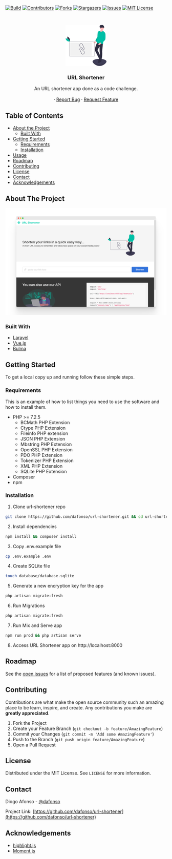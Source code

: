 <!-- PROJECT SHIELDS -->
[![Build][build-shield]][build-url]
[![Contributors][contributors-shield]][contributors-url]
[![Forks][forks-shield]][forks-url]
[![Stargazers][stars-shield]][stars-url]
[![Issues][issues-shield]][issues-url]
[![MIT License][license-shield]][license-url]
<!-- PROJECT LOGO -->
<br />
<p align="center">
  <a href="https://github.com/dafonso/url-shortner">
    <img src="public/img/undraw_link_shortener_mvf6.svg" alt="Logo" width="128" height="128">
  </a>

  <h3 align="center">URL Shortener</h3>

  <p align="center">
    An URL shortener app done as a code challenge. 
    <br />
    <br />
    ·
    <a href="//github.com/dafonso/url-shortener/issues">Report Bug</a>
    ·
    <a href="//github.com/dafonso/url-shortener/issues">Request Feature</a>
  </p>
</p>



<!-- TABLE OF CONTENTS -->
## Table of Contents

* [About the Project](#about-the-project)
  * [Built With](#built-with)
* [Getting Started](#getting-started)
  * [Requirements](#requirements)
  * [Installation](#installation)
* [Usage](#usage)
* [Roadmap](#roadmap)
* [Contributing](#contributing)
* [License](#license)
* [Contact](#contact)
* [Acknowledgements](#acknowledgements)



<!-- ABOUT THE PROJECT -->
## About The Project

[![URL Shortener Screen Shot][product-screenshot]](https://example.com)

### Built With

* [Laravel](https://laravel.com/)
* [Vue.js](https://vuejs.org/)
* [Bulma](https://bulma.io/)



<!-- GETTING STARTED -->
## Getting Started

To get a local copy up and running follow these simple steps.

### Requirements

This is an example of how to list things you need to use the software and how to install them.
* PHP >= 7.2.5
   * BCMath PHP Extension
   * Ctype PHP Extension
   * Fileinfo PHP extension
   * JSON PHP Extension
   * Mbstring PHP Extension
   * OpenSSL PHP Extension
   * PDO PHP Extension
   * Tokenizer PHP Extension
   * XML PHP Extension
   * SQLite PHP Extension
* Composer
* npm

### Installation
 
1. Clone url-shortener repo
```sh
git clone https://github.com/dafonso/url-shortener.git && cd url-shortener
```
2. Install dependencies
```sh
npm install && composer install
```
3. Copy .env.example file
```sh
cp .env.example .env
```
4. Create SQLite file
```sh
touch database/database.sqlite
```
5. Generate a new encryption key for the app
```sh
php artisan migrate:fresh
```
6. Run Migrations
```sh
php artisan migrate:fresh
```
7. Run Mix and Serve app
```sh
npm run prod && php artisan serve
```
8. Access URL Shortener app on http://localhost:8000

<!-- ROADMAP -->
## Roadmap

See the [open issues](https://github.com/dafonso/url-shortener/issues) for a list of proposed features (and known issues).



<!-- CONTRIBUTING -->
## Contributing

Contributions are what make the open source community such an amazing place to be learn, inspire, and create. Any contributions you make are **greatly appreciated**.

1. Fork the Project
2. Create your Feature Branch (`git checkout -b feature/AmazingFeature`)
3. Commit your Changes (`git commit -m 'Add some AmazingFeature'`)
4. Push to the Branch (`git push origin feature/AmazingFeature`)
5. Open a Pull Request

<!-- LICENSE -->
## License

Distributed under the MIT License. See `LICENSE` for more information.


<!-- CONTACT -->
## Contact

Diogo Afonso - [@dafonso](https://twitter.com/dafonso) 

Project Link: [https://github.com/dafonso/url-shortener](https://github.com/dafonso/url-shortener)

<!-- ACKNOWLEDGEMENTS -->
## Acknowledgements

* [highlight.js](https://highlightjs.org/)
* [Moment.js ](https://momentjs.com/)


<!-- MARKDOWN LINKS & IMAGES -->
[contributors-shield]: https://img.shields.io/github/contributors/dafonso/url-shortener.svg
[contributors-url]: https://github.com/dafonso/url-shortener/graphs/contributors
[forks-shield]: https://img.shields.io/github/forks/dafonso/url-shortener.svg?style=flat-square
[forks-url]: https://github.com/dafonso/url-shortener/network/members
[stars-shield]: https://img.shields.io/github/stars/dafonso/url-shortener.svg?style=flat-square
[stars-url]: https://github.com/dafonso/url-shortener/stargazers
[issues-shield]: https://img.shields.io/github/issues/dafonso/url-shortener.svg?style=flat-square
[issues-url]: https://github.com/dafonso/url-shortener/issues
[license-shield]: https://img.shields.io/github/license/dafonso/url-shortener.svg?style=flat-square
[license-url]: https://github.com/dafonso/url-shortener/blob/master/LICENSE.txt
[product-screenshot]: public/img/screenshot01.png
[build-shield]: https://img.shields.io/github/workflow/status/dafonso/url-shortener/Laravel
[build-url]: https://github.com/dafonso/url-shortener/actions?query=workflow%3ALaravel

